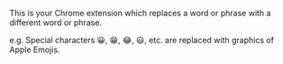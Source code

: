 This is your Chrome extension which replaces a word or phrase with a different word or phrase.

e.g. Special characters 😀, 😁, 😂, 😃, etc. are replaced with graphics of Apple Emojis.
